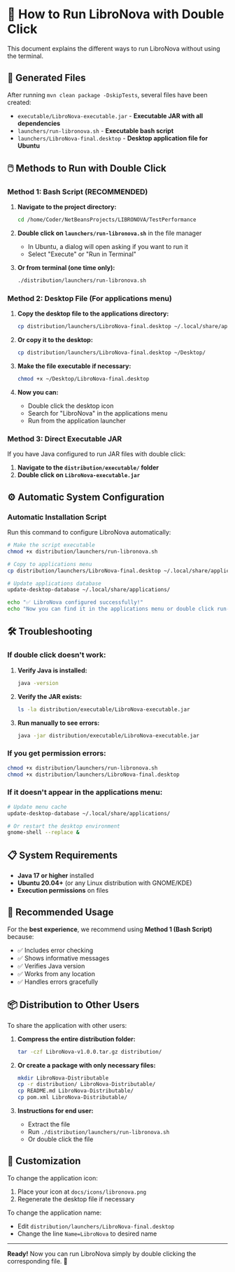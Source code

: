 # 🚀 How to Run LibroNova with Double Click

This document explains the different ways to run LibroNova without using the terminal.

## 📁 Generated Files

After running `mvn clean package -DskipTests`, several files have been created:

- `executable/LibroNova-executable.jar` - **Executable JAR with all dependencies**
- `launchers/run-libronova.sh` - **Executable bash script**
- `launchers/LibroNova-final.desktop` - **Desktop application file for Ubuntu**

## 🖱️ Methods to Run with Double Click

### Method 1: Bash Script (RECOMMENDED)

1. **Navigate to the project directory:**
   ```bash
   cd /home/Coder/NetBeansProjects/LIBRONOVA/TestPerformance
   ```

2. **Double click on `launchers/run-libronova.sh`** in the file manager
   - In Ubuntu, a dialog will open asking if you want to run it
   - Select "Execute" or "Run in Terminal"

3. **Or from terminal (one time only):**
   ```bash
   ./distribution/launchers/run-libronova.sh
   ```

### Method 2: Desktop File (For applications menu)

1. **Copy the desktop file to the applications directory:**
   ```bash
   cp distribution/launchers/LibroNova-final.desktop ~/.local/share/applications/
   ```

2. **Or copy it to the desktop:**
   ```bash
   cp distribution/launchers/LibroNova-final.desktop ~/Desktop/
   ```

3. **Make the file executable if necessary:**
   ```bash
   chmod +x ~/Desktop/LibroNova-final.desktop
   ```

4. **Now you can:**
   - Double click the desktop icon
   - Search for "LibroNova" in the applications menu
   - Run from the application launcher

### Method 3: Direct Executable JAR

If you have Java configured to run JAR files with double click:

1. **Navigate to the `distribution/executable/` folder**
2. **Double click on `LibroNova-executable.jar`**

## ⚙️ Automatic System Configuration

### Automatic Installation Script

Run this command to configure LibroNova automatically:

```bash
# Make the script executable
chmod +x distribution/launchers/run-libronova.sh

# Copy to applications menu
cp distribution/launchers/LibroNova-final.desktop ~/.local/share/applications/

# Update applications database
update-desktop-database ~/.local/share/applications/

echo "✅ LibroNova configured successfully!"
echo "Now you can find it in the applications menu or double click run-libronova.sh"
```

## 🛠️ Troubleshooting

### If double click doesn't work:

1. **Verify Java is installed:**
   ```bash
   java -version
   ```

2. **Verify the JAR exists:**
   ```bash
   ls -la distribution/executable/LibroNova-executable.jar
   ```

3. **Run manually to see errors:**
   ```bash
   java -jar distribution/executable/LibroNova-executable.jar
   ```

### If you get permission errors:

```bash
chmod +x distribution/launchers/run-libronova.sh
chmod +x distribution/launchers/LibroNova-final.desktop
```

### If it doesn't appear in the applications menu:

```bash
# Update menu cache
update-desktop-database ~/.local/share/applications/

# Or restart the desktop environment
gnome-shell --replace &
```

## 📋 System Requirements

- **Java 17 or higher** installed
- **Ubuntu 20.04+** (or any Linux distribution with GNOME/KDE)
- **Execution permissions** on files

## 🎯 Recommended Usage

For the **best experience**, we recommend using **Method 1 (Bash Script)** because:

- ✅ Includes error checking
- ✅ Shows informative messages
- ✅ Verifies Java version
- ✅ Works from any location
- ✅ Handles errors gracefully

## 📦 Distribution to Other Users

To share the application with other users:

1. **Compress the entire distribution folder:**
   ```bash
   tar -czf LibroNova-v1.0.0.tar.gz distribution/
   ```

2. **Or create a package with only necessary files:**
   ```bash
   mkdir LibroNova-Distributable
   cp -r distribution/ LibroNova-Distributable/
   cp README.md LibroNova-Distributable/
   cp pom.xml LibroNova-Distributable/
   ```

3. **Instructions for end user:**
   - Extract the file
   - Run `./distribution/launchers/run-libronova.sh`
   - Or double click the file

## 🔧 Customization

To change the application icon:
1. Place your icon at `docs/icons/libronova.png`
2. Regenerate the desktop file if necessary

To change the application name:
- Edit `distribution/launchers/LibroNova-final.desktop`
- Change the line `Name=LibroNova` to desired name

---

**Ready!** Now you can run LibroNova simply by double clicking the corresponding file. 🎉